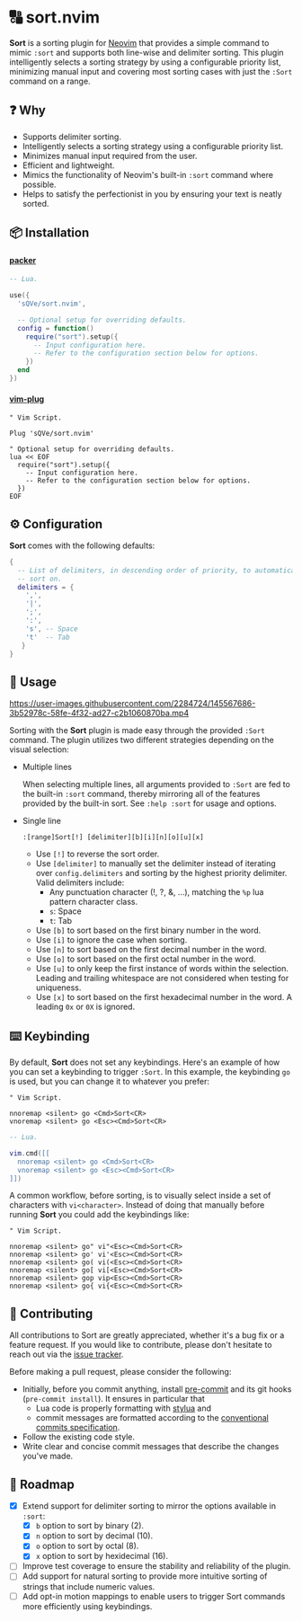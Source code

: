 # 🔠 sort.nvim

**Sort** is a sorting plugin for [Neovim](https://neovim.io) that provides a simple command to mimic `:sort` and supports both line-wise and delimiter sorting. This plugin intelligently selects a sorting strategy by using a configurable priority list, minimizing manual input and covering most sorting cases with just the `:Sort` command on a range.

## ❓ Why

- Supports delimiter sorting.
- Intelligently selects a sorting strategy using a configurable priority list.
- Minimizes manual input required from the user.
- Efficient and lightweight.
- Mimics the functionality of Neovim's built-in `:sort` command where possible.
- Helps to satisfy the perfectionist in you by ensuring your text is neatly sorted.

## 📦 Installation

#### [packer](https://github.com/wbthomason/packer.nvim)

```lua
-- Lua.

use({
  'sQVe/sort.nvim',

  -- Optional setup for overriding defaults.
  config = function()
    require("sort").setup({
      -- Input configuration here.
      -- Refer to the configuration section below for options.
    })
  end
})
```

#### [vim-plug](https://github.com/junegunn/vim-plug)

```vim
" Vim Script.

Plug 'sQVe/sort.nvim'

" Optional setup for overriding defaults.
lua << EOF
  require("sort").setup({
    -- Input configuration here.
    -- Refer to the configuration section below for options.
  })
EOF
```

## ⚙ Configuration

**Sort** comes with the following defaults:

```lua
{
  -- List of delimiters, in descending order of priority, to automatically
  -- sort on.
  delimiters = {
    ',',
    '|',
    ';',
    ':',
    's', -- Space
    't'  -- Tab
   }
}
```

## 📗 Usage

https://user-images.githubusercontent.com/2284724/145567686-3b52978c-58fe-4f32-ad27-c2b1060870ba.mp4

Sorting with the **Sort** plugin is made easy through the provided `:Sort` command. The plugin utilizes two different strategies depending on the visual selection:

- Multiple lines

  When selecting multiple lines, all arguments provided to `:Sort` are fed to the built-in `:sort` command, thereby mirroring all of the features provided by the built-in sort. See `:help :sort` for usage and options.

- Single line

  ```
  :[range]Sort[!] [delimiter][b][i][n][o][u][x]
  ```

  - Use `[!]` to reverse the sort order.
  - Use `[delimiter]` to manually set the delimiter instead of iterating over `config.delimiters` and sorting by the highest priority delimiter. Valid delimiters include:
    - Any punctuation character (!, ?, &, ...), matching the `%p` lua pattern character class.
    - `s`: Space
    - `t`: Tab
  - Use `[b]` to sort based on the first binary number in the word.
  - Use `[i]` to ignore the case when sorting.
  - Use `[n]` to sort based on the first decimal number in the word.
  - Use `[o]` to sort based on the first octal number in the word.
  - Use `[u]` to only keep the first instance of words within the selection. Leading and trailing whitespace are not considered when testing for uniqueness.
  - Use `[x]` to sort based on the first hexadecimal number in the word. A leading `0x` or `0X` is ignored.

## ⌨️ Keybinding

By default, **Sort** does not set any keybindings. Here's an example of how you can set a keybinding to trigger `:Sort`. In this example, the keybinding `go` is used, but you can change it to whatever you prefer:

```vim
" Vim Script.

nnoremap <silent> go <Cmd>Sort<CR>
vnoremap <silent> go <Esc><Cmd>Sort<CR>
```

```lua
-- Lua.

vim.cmd([[
  nnoremap <silent> go <Cmd>Sort<CR>
  vnoremap <silent> go <Esc><Cmd>Sort<CR>
]])
```

A common workflow, before sorting, is to visually select inside a set of characters with `vi<character>`. Instead of doing that manually before running **Sort** you could add the keybindings like:

```vim
" Vim Script.

nnoremap <silent> go" vi"<Esc><Cmd>Sort<CR>
nnoremap <silent> go' vi'<Esc><Cmd>Sort<CR>
nnoremap <silent> go( vi(<Esc><Cmd>Sort<CR>
nnoremap <silent> go[ vi[<Esc><Cmd>Sort<CR>
nnoremap <silent> gop vip<Esc><Cmd>Sort<CR>
nnoremap <silent> go{ vi{<Esc><Cmd>Sort<CR>
```

## 🤝 Contributing

All contributions to Sort are greatly appreciated, whether it's a bug fix or a feature request. If you would like to contribute, please don't hesitate to reach out via the [issue tracker](https://github.com/sQVe/sort.nvim/issues).

Before making a pull request, please consider the following:

- Initially, before you commit anything, install [pre-commit](https://pre-commit.com/) and its git hooks (`pre-commit install`). It ensures in particular that
  - Lua code is properly formatting with [stylua](https://github.com/johnnymorganz/stylua) and
  - commit messages are formatted according to the [conventional commits specification](https://www.conventionalcommits.org/en/v1.0.0/).
- Follow the existing code style.
- Write clear and concise commit messages that describe the changes you've made.

## 🏁 Roadmap

- [x] Extend support for delimiter sorting to mirror the options available in `:sort`:
  - [x] `b` option to sort by binary (2).
  - [x] `n` option to sort by decimal (10).
  - [x] `o` option to sort by octal (8).
  - [x] `x` option to sort by hexidecimal (16).
- [ ] Improve test coverage to ensure the stability and reliability of the plugin.
- [ ] Add support for natural sorting to provide more intuitive sorting of strings that include numeric values.
- [ ] Add opt-in motion mappings to enable users to trigger Sort commands more efficiently using keybindings.
